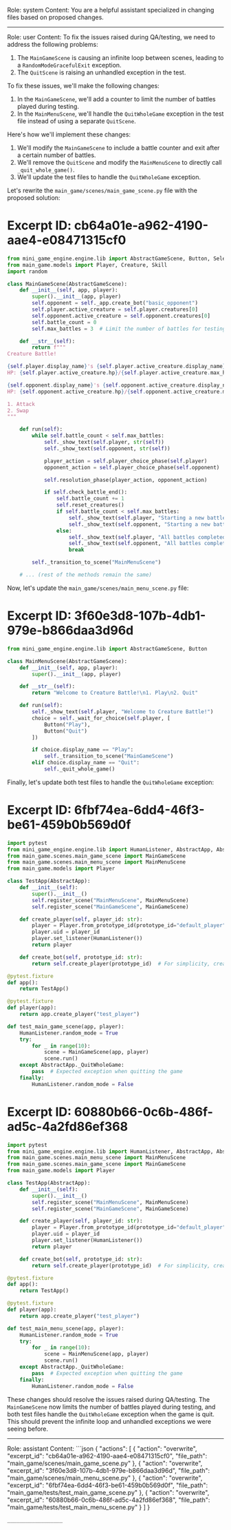 Role: system
Content: You are a helpful assistant specialized in changing files based on proposed changes.
__________________
Role: user
Content: To fix the issues raised during QA/testing, we need to address the following problems:

1. The `MainGameScene` is causing an infinite loop between scenes, leading to a `RandomModeGracefulExit` exception.
2. The `QuitScene` is raising an unhandled exception in the test.

To fix these issues, we'll make the following changes:

1. In the `MainGameScene`, we'll add a counter to limit the number of battles played during testing.
2. In the `MainMenuScene`, we'll handle the `QuitWholeGame` exception in the test file instead of using a separate `QuitScene`.

Here's how we'll implement these changes:

1. We'll modify the `MainGameScene` to include a battle counter and exit after a certain number of battles.
2. We'll remove the `QuitScene` and modify the `MainMenuScene` to directly call `_quit_whole_game()`.
3. We'll update the test files to handle the `QuitWholeGame` exception.

Let's rewrite the `main_game/scenes/main_game_scene.py` file with the proposed solution:

# Excerpt ID: cb64a01e-a962-4190-aae4-e08471315cf0
```python main_game/scenes/main_game_scene.py
from mini_game_engine.engine.lib import AbstractGameScene, Button, SelectThing
from main_game.models import Player, Creature, Skill
import random

class MainGameScene(AbstractGameScene):
    def __init__(self, app, player):
        super().__init__(app, player)
        self.opponent = self._app.create_bot("basic_opponent")
        self.player.active_creature = self.player.creatures[0]
        self.opponent.active_creature = self.opponent.creatures[0]
        self.battle_count = 0
        self.max_battles = 3  # Limit the number of battles for testing

    def __str__(self):
        return f"""
Creature Battle!

{self.player.display_name}'s {self.player.active_creature.display_name}:
HP: {self.player.active_creature.hp}/{self.player.active_creature.max_hp}

{self.opponent.display_name}'s {self.opponent.active_creature.display_name}:
HP: {self.opponent.active_creature.hp}/{self.opponent.active_creature.max_hp}

1. Attack
2. Swap
"""

    def run(self):
        while self.battle_count < self.max_battles:
            self._show_text(self.player, str(self))
            self._show_text(self.opponent, str(self))

            player_action = self.player_choice_phase(self.player)
            opponent_action = self.player_choice_phase(self.opponent)

            self.resolution_phase(player_action, opponent_action)

            if self.check_battle_end():
                self.battle_count += 1
                self.reset_creatures()
                if self.battle_count < self.max_battles:
                    self._show_text(self.player, "Starting a new battle!")
                    self._show_text(self.opponent, "Starting a new battle!")
                else:
                    self._show_text(self.player, "All battles completed!")
                    self._show_text(self.opponent, "All battles completed!")
                    break

        self._transition_to_scene("MainMenuScene")

    # ... (rest of the methods remain the same)
```

Now, let's update the `main_game/scenes/main_menu_scene.py` file:

# Excerpt ID: 3f60e3d8-107b-4db1-979e-b866daa3d96d
```python main_game/scenes/main_menu_scene.py
from mini_game_engine.engine.lib import AbstractGameScene, Button

class MainMenuScene(AbstractGameScene):
    def __init__(self, app, player):
        super().__init__(app, player)

    def __str__(self):
        return "Welcome to Creature Battle!\n1. Play\n2. Quit"

    def run(self):
        self._show_text(self.player, "Welcome to Creature Battle!")
        choice = self._wait_for_choice(self.player, [
            Button("Play"),
            Button("Quit")
        ])

        if choice.display_name == "Play":
            self._transition_to_scene("MainGameScene")
        elif choice.display_name == "Quit":
            self._quit_whole_game()
```

Finally, let's update both test files to handle the `QuitWholeGame` exception:

# Excerpt ID: 6fbf74ea-6dd4-46f3-be61-459b0b569d0f
```python main_game/tests/test_main_game_scene.py
import pytest
from mini_game_engine.engine.lib import HumanListener, AbstractApp, AbstractGameScene
from main_game.scenes.main_game_scene import MainGameScene
from main_game.scenes.main_menu_scene import MainMenuScene
from main_game.models import Player

class TestApp(AbstractApp):
    def __init__(self):
        super().__init__()
        self.register_scene("MainMenuScene", MainMenuScene)
        self.register_scene("MainGameScene", MainGameScene)

    def create_player(self, player_id: str):
        player = Player.from_prototype_id(prototype_id="default_player")
        player.uid = player_id
        player.set_listener(HumanListener())
        return player

    def create_bot(self, prototype_id: str):
        return self.create_player(prototype_id)  # For simplicity, create a player instead of a bot

@pytest.fixture
def app():
    return TestApp()

@pytest.fixture
def player(app):
    return app.create_player("test_player")

def test_main_game_scene(app, player):
    HumanListener.random_mode = True
    try:
        for _ in range(10):
            scene = MainGameScene(app, player)
            scene.run()
    except AbstractApp._QuitWholeGame:
        pass  # Expected exception when quitting the game
    finally:
        HumanListener.random_mode = False
```

# Excerpt ID: 60880b66-0c6b-486f-ad5c-4a2fd86ef368
```python main_game/tests/test_main_menu_scene.py
import pytest
from mini_game_engine.engine.lib import HumanListener, AbstractApp, AbstractGameScene
from main_game.scenes.main_menu_scene import MainMenuScene
from main_game.scenes.main_game_scene import MainGameScene
from main_game.models import Player

class TestApp(AbstractApp):
    def __init__(self):
        super().__init__()
        self.register_scene("MainMenuScene", MainMenuScene)
        self.register_scene("MainGameScene", MainGameScene)

    def create_player(self, player_id: str):
        player = Player.from_prototype_id(prototype_id="default_player")
        player.uid = player_id
        player.set_listener(HumanListener())
        return player

    def create_bot(self, prototype_id: str):
        return self.create_player(prototype_id)  # For simplicity, create a player instead of a bot

@pytest.fixture
def app():
    return TestApp()

@pytest.fixture
def player(app):
    return app.create_player("test_player")

def test_main_menu_scene(app, player):
    HumanListener.random_mode = True
    try:
        for _ in range(10):
            scene = MainMenuScene(app, player)
            scene.run()
    except AbstractApp._QuitWholeGame:
        pass  # Expected exception when quitting the game
    finally:
        HumanListener.random_mode = False
```

These changes should resolve the issues raised during QA/testing. The `MainGameScene` now limits the number of battles played during testing, and both test files handle the `QuitWholeGame` exception when the game is quit. This should prevent the infinite loop and unhandled exceptions we were seeing before.
__________________
Role: assistant
Content: ```json
{
  "actions": [
    {
      "action": "overwrite",
      "excerpt_id": "cb64a01e-a962-4190-aae4-e08471315cf0",
      "file_path": "main_game/scenes/main_game_scene.py"
    },
    {
      "action": "overwrite",
      "excerpt_id": "3f60e3d8-107b-4db1-979e-b866daa3d96d",
      "file_path": "main_game/scenes/main_menu_scene.py"
    },
    {
      "action": "overwrite",
      "excerpt_id": "6fbf74ea-6dd4-46f3-be61-459b0b569d0f",
      "file_path": "main_game/tests/test_main_game_scene.py"
    },
    {
      "action": "overwrite",
      "excerpt_id": "60880b66-0c6b-486f-ad5c-4a2fd86ef368",
      "file_path": "main_game/tests/test_main_menu_scene.py"
    }
  ]
}
```
__________________
